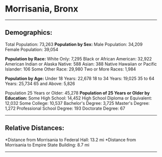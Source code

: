 # Morrisania, Bronx
---
## Demographics:
Total Population: 73,263
**Population by Sex:**
Male Population: 34,209
Female Population: 39,054

**Population by Race:**
White Only: 7,295
Black or African American: 32,922
American Indian or Alaska Native: 588
Asian: 388
Native Hawaiian or Pacific Islander: 106
Some Other Race: 29,980
Two or More Races: 1,984

**Population by Age:**
Under 18 Years: 22,678
18 to 34 Years: 19,025
35 to 64 Years: 25,734
65 and Above: 5,826

Population 25 Years or Older: 45,278
**Population of 25 Years or Older by Education:**
Some High School: 14,452
High School Diploma or Equivalent: 12,032
Some College: 10,537
Bachelor's Degree: 3,725
Master's Degree: 1,272
Professional School Degree: 193
Doctorate Degree: 67

---
## Relative Distances:
*Distance from Morrisania to Federal Hall: 13.2 mi
*Distance from Morrisania to Empire State Building: 8.7 mi

---

<script src="https://embed.github.com/view/geojson/YukiYoshimatsu/morrisania_neighborhood/blob/master/map.geojson.html"></script>
